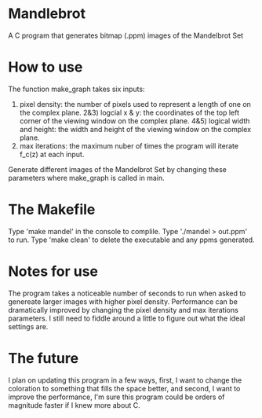 # Mandlebrot
A C program that generates bitmap (.ppm) images of the Mandelbrot Set

# How to use
The function make_graph takes six inputs:
1) pixel density: the number of pixels used to represent a length of one on the complex plane.
2&3) logcial x & y: the coordinates of the top left corner of the viewing window on the complex plane.
4&5) logical width and height: the width and height of the viewing window on the complex plane.
6) max iterations: the maximum nuber of times the program will iterate f_c(z) at each input.

Generate different images of the Mandelbrot Set by changing these parameters where make_graph is called in main.

# The Makefile
Type 'make mandel' in the console to complile.
Type './mandel > out.ppm' to run.
Type 'make clean' to delete the executable and any ppms generated.

# Notes for use
The program takes a noticeable number of seconds to run when asked to genereate larger images with higher pixel density. Performance can be dramatically improved by changing the pixel density and max iterations parameters. I still need to fiddle around a little to figure out what the ideal settings are.

# The future
I plan on updating this program in a few ways, first, I want to change the coloration to something that fills the space better, and second, I want to improve the performance, I'm sure this program could be orders of magnitude faster if I knew more about C.